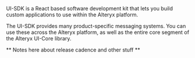 UI-SDK is a React based software development kit that lets you build custom applications to use within the Alteryx platform.

The UI-SDK provides many product-specific messaging systems. You can use these across the Alteryx platform, as well as the entire core segment of the Alteryx UI-Core library.

** Notes here about release cadence and other stuff **